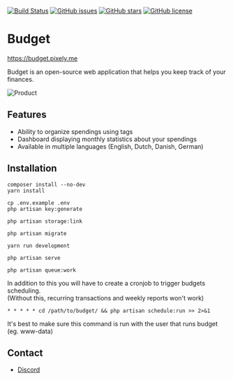 [![Build Status](https://travis-ci.com/range-of-motion/budget.svg?branch=master)](https://travis-ci.com/range-of-motion/budget)
[![GitHub issues](https://img.shields.io/github/issues/range-of-motion/budget.svg)](https://github.com/range-of-motion/budget/issues)
[![GitHub stars](https://img.shields.io/github/stars/range-of-motion/budget.svg)](https://github.com/range-of-motion/budget/stargazers)
[![GitHub license](https://img.shields.io/github/license/range-of-motion/budget.svg)](https://github.com/range-of-motion/budget/blob/master/LICENSE)

# Budget

https://budget.pixely.me

Budget is an open-source web application that helps you keep track of your finances.

![Product](https://user-images.githubusercontent.com/9268822/46098425-a8877300-c1c4-11e8-9293-f43ceb9d6f97.png)

## Features

* Ability to organize spendings using tags
* Dashboard displaying monthly statistics about your spendings
* Available in multiple languages (English, Dutch, Danish, German)

## Installation

```
composer install --no-dev
yarn install

cp .env.example .env
php artisan key:generate

php artisan storage:link

php artisan migrate

yarn run development

php artisan serve

php artisan queue:work
```

In addition to this you will have to create a cronjob to trigger budgets scheduling.  
(Without this, recurring transactions and weekly reports won't work)

```
* * * * * cd /path/to/budget/ && php artisan schedule:run >> 2>&1 
``` 

It's best to make sure this command is run with the user that runs budget (eg. www-data) 

## Contact

* [Discord](https://discord.gg/QFQdvy3)
